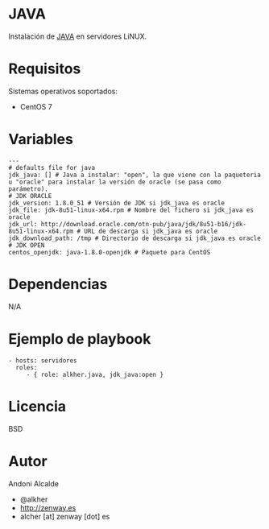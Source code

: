 JAVA
====

Instalación de [JAVA](http://java.com/es/about/whatis_java.jsp) en servidores LiNUX.

Requisitos
==========

Sistemas operativos soportados:

- CentOS 7 

Variables
=========

	---
	# defaults file for java
	jdk_java: [] # Java a instalar: "open", la que viene con la paqueteria u "oracle" para instalar la versión de oracle (se pasa como parámetro).
	# JDK ORACLE
	jdk_version: 1.8.0_51 # Versión de JDK si jdk_java es oracle
	jdk_file: jdk-8u51-linux-x64.rpm # Nombre del fichero si jdk_java es oracle
	jdk_url: http://download.oracle.com/otn-pub/java/jdk/8u51-b16/jdk-8u51-linux-x64.rpm # URL de descarga si jdk_java es oracle
	jdk_download_path: /tmp # Directorio de descarga si jdk_java es oracle
	# JDK OPEN
	centos_openjdk: java-1.8.0-openjdk # Paquete para CentOS 

Dependencias
============

N/A

Ejemplo de playbook
===================

    - hosts: servidores
      roles:
         - { role: alkher.java, jdk_java:open }

Licencia
========

BSD

Autor
=====

Andoni Alcalde
- @alkher
- http://zenway.es
- alcher [at] zenway [dot] es